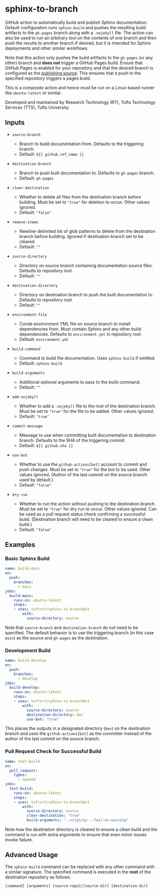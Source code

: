 # sphinx-to-branch

GitHub action to automatically build and publish Sphinx documentation. Default configuration runs `sphinx-build` and pushes the resulting build artifacts to the `gh-pages` branch along with a `.nojekyll` file. The action can also be used to run an arbitrary tool on the contents of one branch and then push the results to another branch if desired, but it is intended for Sphinx deployments and other similar workflows.

Note that this action only pushes the build artifacts to the `gh-pages` (or any other) branch and **does not** trigger a GitHub Pages build. Ensure that GitHub Pages is enabled for your repository and that the desired branch is configured as the [publishing source][gh-docs-conf-pug-source]. This ensures that a push to the specified repository triggers a pages build.

This is a _composite_ action and hence must be run on a Linux-based runner like `ubuntu-latest` or similar.

Developed and maintained by Research Technology (RT), Tufts Technology Services (TTS), Tufts University.

[gh-docs-conf-pug-source]: https://docs.github.com/en/pages/getting-started-with-github-pages/configuring-a-publishing-source-for-your-github-pages-site

## Inputs

- `source-branch`

  - Branch to build documentation from. Defaults to the triggering branch.
  - Default: `${{ github.ref_name }}`

- `destination-branch`

  - Branch to push built documentation to. Defaults to `gh-pages` branch.
  - Default: `gh-pages`

- `clear-destination`

  - Whether to delete all files from the destination branch before building. Must be set to `"true"` for deletion to occur. Other values ignored.
  - Default: `"false"`

- `remove-items`

  - Newline-delimited list of glob patterns to delete from the destination branch before building. Ignored if destination branch set to be cleared.
  - Default: `""`

- `source-directory`

  - Directory on source branch containing documentation source files. Defaults to repository root.
  - Default: `""`

- `destination-directory`

  - Directory on destination branch to push the built documentation to. Defaults to repository root.
  - Default: `""`

- `environment-file`

  - Conda environment YML file on source branch to install dependencies from. Must contain Sphinx and any other build dependencies. Defaults to `environment.yml` in repository root.
  - Default: `environment.yml`

- `build-command`

  - Command to build the documentation. Uses `sphinx-build` if omitted.
  - Default: `sphinx-build`

- `build-arguments`

  - Additional optional arguments to pass to the build command.
  - Default: `""`

- `add-nojekyll`

  - Whether to add a `.nojekyll` file to the root of the destination branch. Must be set to `"true"` for the file to be added. Other values ignored.
  - Default: `"true"`

- `commit-message`

  - Message to use when committing built documentation to destination branch. Defaults to the SHA of the triggering commit.
  - Default: `${{ github.sha }}`

- `use-bot`

  - Whether to use the `github-actions[bot]` account to commit and push changes. Must be set to `"true"` for the bot to be used. Other values ignored. (Author of the last commit on the source branch used by default.)
  - Default: `"false"`

- `dry-run`
  - Whether to run the action without pushing to the destination branch. Must be set to `"true"` for dry run to occur. Other values ignored. Can be used as a pull request status check confirming a successful build. (Destination branch will need to be cleared to ensure a clean build.)
  - Default: `"false"`

## Examples

### Basic Sphinx Build

```yaml
name: build-main
on:
  push:
    branches:
      - main
jobs:
  build-main:
    runs-on: ubuntu-latest
    steps:
    - uses: tuftsrt/sphinx-to-branch@v1
        with:
          source-directory: source
```

Note that `source-branch` and `destination-branch` do not need to be specified. The default behavior is to use the triggering branch (in this case `main`) as the source and `gh-pages` as the destination.

### Development Build

```yaml
name: build-develop
on:
  push:
    branches:
      - develop
jobs:
  build-develop:
    runs-on: ubuntu-latest
    steps:
    - uses: tuftsrt/sphinx-to-branch@v1
        with:
          source-directory: source
          destination-directory: dev
          use-bot: "true"
```

This places the outputs in a designated directory (`dev`) on the destination branch and uses the `github-actions[bot]` as the committer instead of the author of the last commit on the source branch.

### Pull Request Check for Successful Build

```yaml
name: test-build
on:
  pull_request:
    types:
      - opened
jobs:
  test-build:
    runs-on: ubuntu-latest
    steps:
    - uses: tuftsrt/sphinx-to-branch@v1
        with:
          source-directory: source
          clear-destination: "true"
          build-arguments: "--nitpicky --fail-on-warning"
```

Note how the destination directory is cleared to ensure a clean build and the command is run with extra arguments to ensure that even minor issues invoke failure.

## Advanced Usage

The `sphinx-build` command can be replaced with any other command with a similar signature. The specified command is executed in the **root** of the destination repository as follows.

```
[command] [arguments] [source-repo]/[source-dir] [destination-dir]
```
